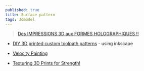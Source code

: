 ```yaml
---
published: true
title: Surface pattern
tags: 3dmodel
---
```

> [Des IMPRESSIONS 3D aux FORMES HOLOGRAPHIQUES !!](https://youtu.be/N6GVV8fklZA?t=392) 

- [DIY 3D printed custom toolpath patterns](https://www.youtube.com/watch?v=zSgW0KoguXc&list=LL&index=3) - using inkscape

- [Velocity Painting](https://www.youtube.com/watch?v=HdKaKKeyz7g)

- [Texturing 3D Prints for Strength!](https://www.youtube.com/watch?v=3-ygdNQThAs)
